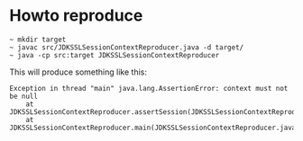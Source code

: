 # Howto reproduce

```
~ mkdir target
~ javac src/JDKSSLSessionContextReproducer.java -d target/
~ java -cp src:target JDKSSLSessionContextReproducer
```

This will produce something like this:

```
Exception in thread "main" java.lang.AssertionError: context must not be null
	at JDKSSLSessionContextReproducer.assertSession(JDKSSLSessionContextReproducer.java:62)
	at JDKSSLSessionContextReproducer.main(JDKSSLSessionContextReproducer.java:53)
```
